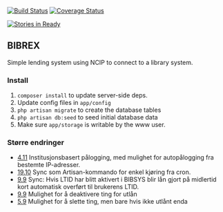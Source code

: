 [![Build Status](http://img.shields.io/travis/scriptotek/bibrex.svg?style=flat)](https://travis-ci.org/scriptotek/bibrex)
[![Coverage Status](http://img.shields.io/coveralls/scriptotek/bibrex.svg?style=flat)](https://coveralls.io/r/scriptotek/bibrex?branch=master)

[![Stories in Ready](https://badge.waffle.io/scriptotek/bibrex.svg?label=ready&title=Ready&style=flat)](http://waffle.io/scriptotek/bibrex)

## BIBREX

Simple lending system using NCIP to connect to a library system.

### Install

1. `composer install` to update server-side deps. 
2. Update config files in `app/config`
3. `php artisan migrate` to create the database tables
4. `php artisan db:seed` to seed initial database data
5. Make sure `app/storage` is writable by the www user.

### Større endringer

* [4.11](https://github.com/scriptotek/bibrex/commit/d8377cd1e2aa8feec105d2a106a0f172d7cba908) Institusjonsbasert pålogging, med mulighet for autopålogging fra bestemte IP-adresser.
* [19.10](https://github.com/scriptotek/bibrex/commit/4e6263c7760dfb9bafe9a4996637b8f231bf18c6) Sync som Artisan-kommando for enkel kjøring fra cron.
* [9.9](https://github.com/scriptotek/bibrex/commit/7a90441e68396e1ad3d6ebb2c3add1b30d680760) Sync: Hvis LTID har blitt aktivert i BIBSYS blir lån gjort på midlertid kort automatisk overført til brukerens LTID.
* [9.9](https://github.com/scriptotek/bibrex/commit/394c3e4608114e4fba9e00b9fe58d78f8ef8f001) Mulighet for å deaktivere ting for utlån
* [5.9](https://github.com/scriptotek/bibrex/commit/0ae2d9e929da84ced1520fa676c83b280683e767) Mulighet for å slette ting, men bare hvis ikke utlånt enda

